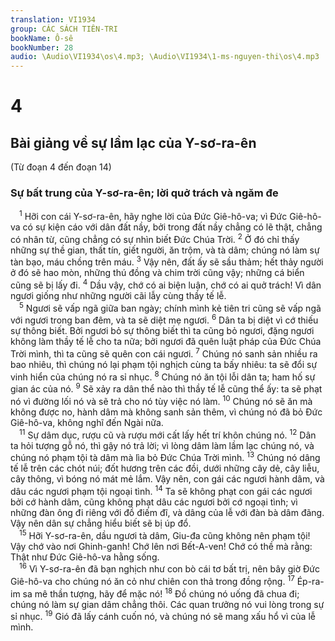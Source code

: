 ```yaml
---
translation: VI1934
group: CÁC SÁCH TIÊN-TRI
bookName: Ô-sê 
bookNumber: 28
audio: \Audio\VI1934\os\4.mp3; \Audio\VI1934\1-ms-nguyen-thi\os\4.mp3
---
```


<div class="title"><h1>4</h1><h2>Bài giảng về sự lầm lạc của Y-sơ-ra-ên</h2><p>(Từ đoạn 4 đến đoạn 14)</p><h3>Sự bất trung của Y-sơ-ra-ên; lời quở trách và ngăm đe</h3></div>
<span class="verse os_4_1"> <sup>1</sup> Hỡi con cái Y-sơ-ra-ên, hãy nghe lời của Đức Giê-hô-va; vì Đức Giê-hô-va có sự kiện cáo với dân đất nầy, bởi trong đất nầy chẳng có lẽ thật, chẳng có nhân từ, cũng chẳng có sự nhìn biết Đức Chúa Trời. </span>
<span class="verse os_4_2"><sup>2</sup> Ở đó chỉ thấy những sự thề gian, thất tín, giết người, ăn trộm, và tà dâm; chúng nó làm sự tàn bạo, máu chồng trên máu. </span>
<span class="verse os_4_3"><sup>3</sup> Vậy nên, đất ấy sẽ sầu thảm; hết thảy người ở đó sẽ hao mòn, những thú đồng và chim trời cũng vậy; những cá biển cũng sẽ bị lấy đi. </span>
<span class="verse os_4_4"><sup>4</sup> Dầu vậy, chớ có ai biện luận, chớ có ai quở trách! Vì dân ngươi giống như những người cãi lẫy cùng thầy tế lễ. <br/></span>
<span class="verse os_4_5"> <sup>5</sup> Ngươi sẽ vấp ngã giữa ban ngày; chính mình kẻ tiên tri cũng sẽ vấp ngã với ngươi trong ban đêm, và ta sẽ diệt mẹ ngươi. </span>
<span class="verse os_4_6"><sup>6</sup> Dân ta bị diệt vì cớ thiếu sự thông biết. Bởi ngươi bỏ sự thông biết thì ta cũng bỏ ngươi, đặng ngươi không làm thầy tế lễ cho ta nữa; bởi ngươi đã quên luật pháp của Đức Chúa Trời mình, thì ta cũng sẽ quên con cái ngươi. </span>
<span class="verse os_4_7"><sup>7</sup> Chúng nó sanh sản nhiều ra bao nhiêu, thì chúng nó lại phạm tội nghịch cùng ta bấy nhiêu: ta sẽ đổi sự vinh hiển của chúng nó ra sỉ nhục. </span>
<span class="verse os_4_8"><sup>8</sup> Chúng nó ăn tội lỗi dân ta; ham hố sự gian ác của nó. </span>
<span class="verse os_4_9"><sup>9</sup> Sẽ xảy ra dân thể nào thì thầy tế lễ cũng thể ấy: ta sẽ phạt nó vì đường lối nó và sẽ trả cho nó tùy việc nó làm. </span>
<span class="verse os_4_10"><sup>10</sup> Chúng nó sẽ ăn mà không được no, hành dâm mà không sanh sản thêm, vì chúng nó đã bỏ Đức Giê-hô-va, không nghĩ đến Ngài nữa. <br/></span>
<span class="verse os_4_11"> <sup>11</sup> Sự dâm dục, rượu cũ và rượu mới cất lấy hết trí khôn chúng nó. </span>
<span class="verse os_4_12"><sup>12</sup> Dân ta hỏi tượng gỗ nó, thì gậy nó trả lời; vì lòng dâm làm lầm lạc chúng nó, và chúng nó phạm tội tà dâm mà lìa bỏ Đức Chúa Trời mình. </span>
<span class="verse os_4_13"><sup>13</sup> Chúng nó dâng tế lễ trên các chót núi; đốt hương trên các đồi, dưới những cây dẻ, cây liễu, cây thông, vì bóng nó mát mẻ lắm. Vậy nên, con gái các ngươi hành dâm, và dâu các ngươi phạm tội ngoại tình. </span>
<span class="verse os_4_14"><sup>14</sup> Ta sẽ không phạt con gái các ngươi bởi cớ hành dâm, cũng không phạt dâu các ngươi bởi cớ ngoại tình; vì những đàn ông đi riêng với đồ điếm đĩ, và dâng của lễ với đàn bà dâm đãng. Vậy nên dân sự chẳng hiểu biết sẽ bị úp đổ. <br/></span>
<span class="verse os_4_15"> <sup>15</sup> Hỡi Y-sơ-ra-ên, dầu ngươi tà dâm, Giu-đa cũng không nên phạm tội! Vậy chớ vào nơi Ghinh-ganh! Chớ lên nơi Bết-A-ven! Chớ có thề mà rằng: Thật như Đức Giê-hô-va hằng sống. <br/></span>
<span class="verse os_4_16"> <sup>16</sup> Vì Y-sơ-ra-ên đã bạn nghịch như con bò cái tơ bất trị, nên bây giờ Đức Giê-hô-va cho chúng nó ăn cỏ như chiên con thả trong đồng rộng. </span>
<span class="verse os_4_17"><sup>17</sup> Ép-ra-im sa mê thần tượng, hãy để mặc nó! </span>
<span class="verse os_4_18"><sup>18</sup> Đồ chúng nó uống đã chua đi; chúng nó làm sự gian dâm chẳng thôi. Các quan trưởng nó vui lòng trong sự sỉ nhục. </span>
<span class="verse os_4_19"><sup>19</sup> Gió đã lấy cánh cuốn nó, và chúng nó sẽ mang xấu hổ vì của lễ mình. <br/></span>
